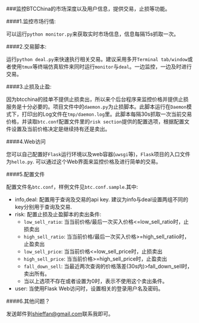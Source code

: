 ###监控BTCChina的市场深度以及用户信息，提供交易，止损等功能。

####1.监控市场行情:

可以运行`python monitor.py`来获取实时市场信息，信息每隔15s抓取一次。

####2.交易脚本: 

运行`python deal.py`来快速执行相关交易。建议采用多开`Terminal tab/window`或者使用`tmux`等终端仿真软件来同时运行`monitor`与`deal`。一边监控，一边及时进行交易。

####3.止损及止盈:

因为btcchina的挂单不提供止损卖出，所以来个后台程序来监控价格并提供止损服务是十分必要的。项目文件中的`daemon.py`为止损脚本。此脚本运行在`Daemon`模式下，打印出的Log文件在`tmp/daemon.log`里。此脚本每隔30s抓取一次当前交易价格，并读取`btc.conf`配置文件里的`risk section`提供的配置选项，根据配置文件设置及当前价格决定是继续持有还是卖出。

####4.Web访问

您可以自己配置好`Flask`运行环境以及web容器(`uwsgi`等)，`Flask`项目的入口文件为`hello.py`. 可以通过这个Web界面来监控价格及进行简单的交易。

####5.配置文件

配置文件名`btc.conf`，样例文件见`btc.conf.sample`.其中:

+ info,deal: 配置用于查询及交易的api key. 建议为info与deal设置两组不同的key分别用于查询及交易.
+ risk: 配置止损及止盈脚本的卖出条件:
  + `low_sell_ratio`: 当当前价格/最后一次买入价格<=low_sell_ratio时，止损卖出
  + `high_sell_ratio`: 当当前价格/最后一次买入价格>=high_sell_ratiio时，止盈卖出
  + `low_sell_price`: 当当前价格<=low_sell_price时，止损卖出
  + `high_sell_price`: 当当前价格>=high_sell_price时，止盈卖出
  + `fall_down_sell`: 当最近两次查询的价格落差(30s内)>fall_down_sell时，卖出所有。
  + 当以上选项不存在或者设置为0时，表示不使用这个卖出条件。
+ user: 当使用Flask Web访问时，设置相关的登录用户名及密码。

####6.其他问题？

发送邮件到[shieffan@gmail.com](mailto:shieffan@gmail.com)联系我即可。
